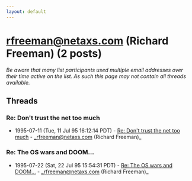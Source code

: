 ```yaml
---
layout: default
---
```


# rfreeman@netaxs.com (Richard Freeman) (2 posts)

_Be aware that many list participants used multiple email addresses over their time active on the list. As such this page may not contain all threads available._

## Threads

### Re: Don't trust the net too much
+ 1995-07-11 (Tue, 11 Jul 95 16:12:14 PDT) - [Re: Don't trust the net too much](/archive/1995/07/b2e9452b571c67ebdf5f22b643ae7986f5876da9c910fdc2bfa1aba1d182c6cd) - _rfreeman@netaxs.com (Richard Freeman)_

### Re: The OS wars and DOOM...
+ 1995-07-22 (Sat, 22 Jul 95 15:54:31 PDT) - [Re: The OS wars and DOOM...](/archive/1995/07/d315ee37fca3298d785a5eb3cd810f688094f198001b879557236b5d751ed213) - _rfreeman@netaxs.com (Richard Freeman)_

